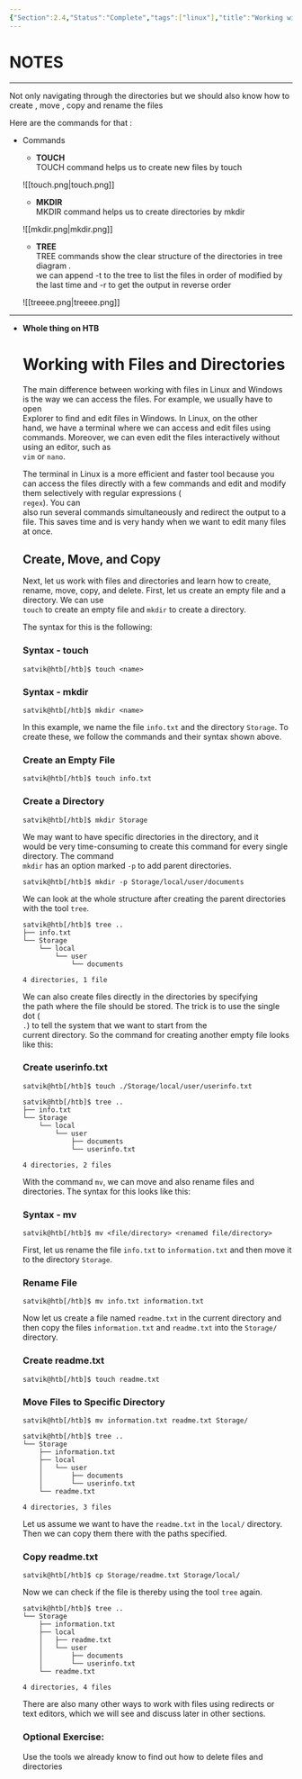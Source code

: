 ```yaml
---
{"Section":2.4,"Status":"Complete","tags":["linux"],"title":"Working with Files and Directories","dg-publish":true,"permalink":"/thm-notes/linux-n/working-with-files-and-directories/","dgPassFrontmatter":true}
---
```


# NOTES

---

Not only navigating through the directories but we should also know how to create , move , copy and rename the files

Here are the commands for that :

- Commands
    
    - **TOUCH**  
        TOUCH command helps us to create new files by touch <file name>  
          
        
    
    ![[touch.png\|touch.png]]
    
      
    
    - **MKDIR**  
        MKDIR command helps us to create directories by mkdir <name>  
          
        
    
    ![[mkdir.png\|mkdir.png]]
    
    - **TREE**  
        TREE commands show the clear structure of the directories in tree diagram .  
        we can append -t to the tree to list the files in order of modified by the last time and -r to get the output in reverse order  
          
        
    
    ![[treeee.png\|treeee.png]]
    
      
    

---

- **Whole thing on HTB**
    
    # Working with Files and Directories
    
    The main difference between working with files in Linux and Windows  
    is the way we can access the files. For example, we usually have to open  
    Explorer to find and edit files in Windows. In Linux, on the other  
    hand, we have a terminal where we can access and edit files using  
    commands. Moreover, we can even edit the files interactively without  
    using an editor, such as  
    `vim` or `nano`.
    
    The terminal in Linux is a more efficient and faster tool because you  
    can access the files directly with a few commands and edit and modify  
    them selectively with regular expressions (  
    `regex`). You can  
    also run several commands simultaneously and redirect the output to a  
    file. This saves time and is very handy when we want to edit many files  
    at once.  
    
    ## Create, Move, and Copy
    
    Next, let us work with files and directories and learn how to create,  
    rename, move, copy, and delete. First, let us create an empty file and a  
    directory. We can use  
    `touch` to create an empty file and `mkdir` to create a directory.
    
    The syntax for this is the following:
    
    ### Syntax - touch
    
    ```Plain
    satvik@htb[/htb]$ touch <name>
    ```
    
    ### Syntax - mkdir
    
    ```Plain
    satvik@htb[/htb]$ mkdir <name>
    ```
    
    In this example, we name the file `info.txt` and the directory `Storage`. To create these, we follow the commands and their syntax shown above.
    
    ### Create an Empty File
    
    ```Plain
    satvik@htb[/htb]$ touch info.txt
    ```
    
    ### Create a Directory
    
    ```Plain
    satvik@htb[/htb]$ mkdir Storage
    ```
    
    We may want to have specific directories in the directory, and it  
    would be very time-consuming to create this command for every single  
    directory. The command  
    `mkdir` has an option marked `-p` to add parent directories.
    
    ```Plain
    satvik@htb[/htb]$ mkdir -p Storage/local/user/documents
    ```
    
    We can look at the whole structure after creating the parent directories with the tool `tree`.
    
    ```Plain
    satvik@htb[/htb]$ tree ..
    ├── info.txt
    └── Storage
        └── local
            └── user
                └── documents
    
    4 directories, 1 file
    ```
    
    We can also create files directly in the directories by specifying  
    the path where the file should be stored. The trick is to use the single  
    dot (  
    `.`) to tell the system that we want to start from the  
    current directory. So the command for creating another empty file looks  
    like this:  
    
    ### Create userinfo.txt
    
    ```Plain
    satvik@htb[/htb]$ touch ./Storage/local/user/userinfo.txt
    ```
    
    ```Plain
    satvik@htb[/htb]$ tree ..
    ├── info.txt
    └── Storage
        └── local
            └── user
                ├── documents
                └── userinfo.txt
    
    4 directories, 2 files
    ```
    
    With the command `mv`, we can move and also rename files and directories. The syntax for this looks like this:
    
    ### Syntax - mv
    
    ```Plain
    satvik@htb[/htb]$ mv <file/directory> <renamed file/directory>
    ```
    
    First, let us rename the file `info.txt` to `information.txt` and then move it to the directory `Storage`.
    
    ### Rename File
    
    ```Plain
    satvik@htb[/htb]$ mv info.txt information.txt
    ```
    
    Now let us create a file named `readme.txt` in the current directory and then copy the files `information.txt` and `readme.txt` into the `Storage/` directory.
    
    ### Create readme.txt
    
    ```Plain
    satvik@htb[/htb]$ touch readme.txt
    ```
    
    ### Move Files to Specific Directory
    
    ```Plain
    satvik@htb[/htb]$ mv information.txt readme.txt Storage/
    ```
    
    ```Plain
    satvik@htb[/htb]$ tree ..
    └── Storage
        ├── information.txt
        ├── local
        │   └── user
        │       ├── documents
        │       └── userinfo.txt
        └── readme.txt
    
    4 directories, 3 files
    ```
    
    Let us assume we want to have the `readme.txt` in the `local/` directory. Then we can copy them there with the paths specified.
    
    ### Copy readme.txt
    
    ```Plain
    satvik@htb[/htb]$ cp Storage/readme.txt Storage/local/
    ```
    
    Now we can check if the file is thereby using the tool `tree` again.
    
    ```Plain
    satvik@htb[/htb]$ tree ..
    └── Storage
        ├── information.txt
        ├── local
        │   ├── readme.txt
        │   └── user
        │       ├── documents
        │       └── userinfo.txt
        └── readme.txt
    
    4 directories, 4 files
    ```
    
    There are also many other ways to work with files using redirects or  
    text editors, which we will see and discuss later in other sections.  
    
    ### Optional Exercise:
    
    Use the tools we already know to find out how to delete files and directories